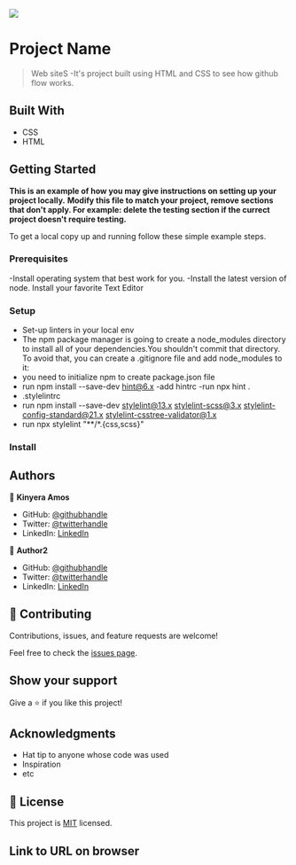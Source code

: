 ![](https://img.shields.io/badge/Microverse-blueviolet)

# Project Name

> Web siteS
-It's project built using HTML and CSS to see how github flow works.

## Built With

- CSS
- HTML

## Getting Started

**This is an example of how you may give instructions on setting up your project locally.**
**Modify this file to match your project, remove sections that don't apply. For example: delete the testing section if the currect project doesn't require testing.**


To get a local copy up and running follow these simple example steps.

### Prerequisites
-Install operating system that best work for you.
-Install the latest version of node.
Install your favorite Text Editor
### Setup
- Set-up linters in your local env
- The npm package manager is going to create a node_modules directory to install all of your dependencies.You shouldn't commit that directory. To avoid that, you can create a .gitignore file
  and add node_modules to it:
- you need to initialize npm to create package.json file
- run npm install --save-dev hint@6.x
  -add hintrc
  -run npx hint .
- .stylelintrc
- run npm install --save-dev stylelint@13.x stylelint-scss@3.x stylelint-config-standard@21.x stylelint-csstree-validator@1.x
- run npx stylelint "**/*.{css,scss}"
### Install


## Authors

👤 **Kinyera Amos**

- GitHub: [@githubhandle](https://github.com/bigmosi/)
- Twitter: [@twitterhandle](https://twitter.com/kinyera_amos)
- LinkedIn: [LinkedIn](https://linkedin.com/in/kinyera-amos-026062218)

👤 **Author2**

- GitHub: [@githubhandle](https://github.com/githubhandle)
- Twitter: [@twitterhandle](https://twitter.com/kinyera_amos)
- LinkedIn: [LinkedIn](https://www.linkedin.com/in/kinyera-amos-026062218)

## 🤝 Contributing

Contributions, issues, and feature requests are welcome!

Feel free to check the [issues page](../../issues/).

## Show your support

Give a ⭐️ if you like this project!

## Acknowledgments

- Hat tip to anyone whose code was used
- Inspiration
- etc

## 📝 License

This project is [MIT](./MIT.md) licensed.

## Link to URL on browser
<!-- -URL:[browser](https://bigmosi.github.io/portfolio-mobile-views/) -->
